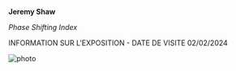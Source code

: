 **Jeremy Shaw**

*Phase Shifting Index*

INFORMATION SUR L'EXPOSITION - DATE DE VISITE 02/02/2024

![photo](sortie)
